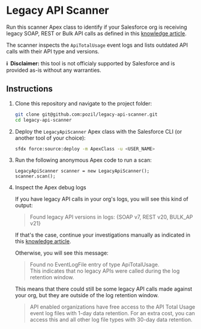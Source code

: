 # Legacy API Scanner

Run this scanner Apex class to identify if your Salesforce org is receiving legacy SOAP, REST or Bulk API calls as defined in this [knowledge article](https://help.salesforce.com/articleView?id=000351312&type=1&mode=1&language=en_US).

The scanner inspects the `ApiTotalUsage` event logs and lists outdated API calls with their API type and versions.

**ℹ️&nbsp;&nbsp;Disclaimer:** this tool is not officialy supported by Salesforce and is provided as-is without any warranties.

## Instructions

1. Clone this repository and navigate to the project folder:

   ```sh
   git clone git@github.com:pozil/legacy-api-scanner.git
   cd legacy-api-scanner
   ```

1. Deploy the `LegacyApiScanner` Apex class with the Salesforce CLI (or another tool of your choice):

   ```sh
   sfdx force:source:deploy -m ApexClass -u <USER_NAME>
   ```

1. Run the following anonymous Apex code to run a scan:

   ```apex
   LegacyApiScanner scanner = new LegacyApiScanner();
   scanner.scan();
   ```

1. Inspect the Apex debug logs

   If you have legacy API calls in your org's logs, you will see this kind of output:

   > Found legacy API versions in logs: {SOAP v7, REST v20, BULK_AP v21}

   If that's the case, continue your investigations manually as indicated in this [knowledge article](https://help.salesforce.com/articleView?id=000351312&type=1&mode=1&language=en_US).

   Otherwise, you will see this message:

   > Found no EventLogFile entry of type ApiTotalUsage.<br/>
   > This indicates that no legacy APIs were called during the log retention window.

   This means that there could still be some legacy API calls made against your org, but they are outside of the log retention window.

   > API enabled organizations have free access to the API Total Usage event log files with 1-day data retention. For an extra cost, you can access this and all other log file types with 30-day data retention.
